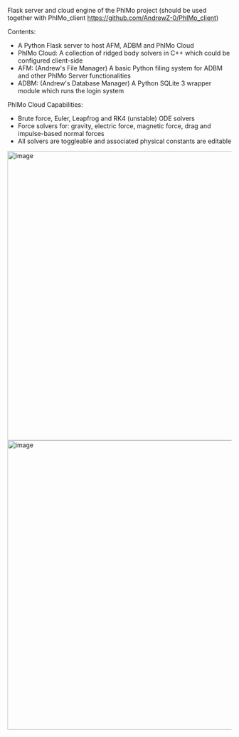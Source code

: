 Flask server and cloud engine of the PhIMo project (should be used together with PhIMo_client https://github.com/AndrewZ-0/PhIMo_client)

Contents:
* A Python Flask server to host AFM, ADBM and PhIMo Cloud
* PhIMo Cloud: A collection of ridged body solvers in C++ which could be configured client-side
* AFM: (Andrew's File Manager) A basic Python filing system for ADBM and other PhIMo Server functionalities
* ADBM: (Andrew's Database Manager) A Python SQLite 3 wrapper module which runs the login system 

PhIMo Cloud Capabilities:
* Brute force, Euler, Leapfrog and RK4 (unstable) ODE solvers
* Force solvers for: gravity, electric force, magnetic force, drag and impulse-based normal forces
* All solvers are toggleable and associated physical constants are editable

<img width="1440" height="650" alt="image" src="https://github.com/user-attachments/assets/6637cb0e-2307-49c8-bb8e-2cb7deb5ea44" />

<img width="1440" height="650" alt="image" src="https://github.com/user-attachments/assets/b7e4be24-cc8c-42b6-8ed1-e705b4524ec1" />
